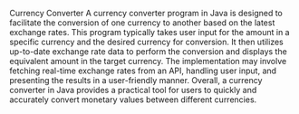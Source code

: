 Currency Converter
A currency converter program in Java is designed to facilitate the conversion of one currency to another based on the latest exchange rates. This program typically takes user input for the amount in a specific currency and the desired currency for conversion. It then utilizes up-to-date exchange rate data to perform the conversion and displays the equivalent amount in the target currency. The implementation may involve fetching real-time exchange rates from an API, handling user input, and presenting the results in a user-friendly manner. Overall, a currency converter in Java provides a practical tool for users to quickly and accurately convert monetary values between different currencies.

